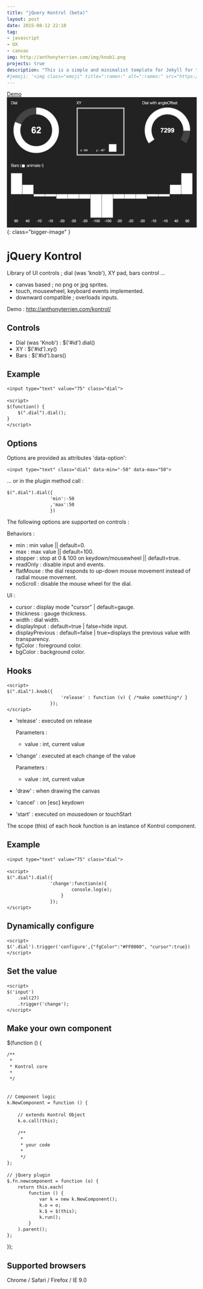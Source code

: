 ```yaml
---
title: "jQuery Kontrol (beta)"
layout: post
date: 2015-08-12 22:10
tag:
- javascript
- UX
- canvas
img: http://anthonyterrien.com/img/knob1.png
projects: true
description: "This is a simple and minimalist template for Jekyll for those who likes to eat noodles."
#jemoji: '<img class="emoji" title=":ramen:" alt=":ramen:" src="https://assets.github.com/images/icons/emoji/unicode/1f35c.png" height="20" width="20" align="absmiddle">'
---
```

[Demo](/demo/kontrol/)
![Screenshot](/assets/images/kontrol.png){: class="bigger-image" }

jQuery Kontrol
=============

Library of UI controls ; dial (was 'knob'), XY pad, bars control ...

- canvas based ; no png or jpg sprites.
- touch, mousewheel, keyboard events implemented.
- downward compatible ; overloads inputs.

Demo : http://anthonyterrien.com/kontrol/

Controls
-------

- Dial (was 'Knob') : $('#id').dial()
- XY                : $('#id').xy()
- Bars              : $('#id').bars()

Example
-------

    <input type="text" value="75" class="dial">

    <script>
    $(function() {
        $(".dial").dial();
    }
    </script>

Options
-------

Options are provided as attributes 'data-option':

    <input type="text" class="dial" data-min="-50" data-max="50">

... or in the plugin method call :

    $(".dial").dial({
                    'min':-50
                    ,'max':50
                    })

The following options are supported on controls :

Behaviors :
* min : min value || default=0.
* max : max value || default=100.
* stopper : stop at 0 & 100 on keydown/mousewheel || default=true.
* readOnly : disable input and events.
* flatMouse : the dial responds to up-down mouse movement instead of radial mouse movement.
* noScroll : disable the mouse wheel for the dial.

UI :
* cursor : display mode "cursor" | default=gauge.
* thickness : gauge thickness.
* width : dial width.
* displayInput : default=true | false=hide input.
* displayPrevious : default=false | true=displays the previous value with transparency.
* fgColor : foreground color.
* bgColor : background color.

Hooks
-------

    <script>
    $(".dial").knob({
                        'release' : function (v) { /*make something*/ }
                    });
    </script>

* 'release' : executed on release

    Parameters :
    + value : int, current value

* 'change' : executed at each change of the value

    Parameters :
    + value : int, current value

* 'draw' : when drawing the canvas

* 'cancel' : on [esc] keydown

* 'start' : executed on mousedown or touchStart

The scope (this) of each hook function is an instance of Kontrol component.


Example
-------

    <input type="text" value="75" class="dial">

    <script>
    $(".dial").dial({
                    'change':function(e){
                            console.log(e);
                        }
                    });
    </script>


Dynamically configure
-------

    <script>
    $('.dial').trigger('configure',{"fgColor":"#FF0000", "cursor":true})
    </script>

Set the value
-------

    <script>
    $('input')
        .val(27)
        .trigger('change');
    </script>

Make your own component
-------

$(function () {

    /**
     *
     * Kontrol core
     *
     */


    // Component logic
    k.NewComponent = function () {

        // extends Kontrol Object
        k.o.call(this);

        /**
         *
         * your code
         *
         */
    };

    // jQuery plugin
    $.fn.newcomponent = function (o) {
        return this.each(
            function () {
                var k = new k.NewComponent();
                k.o = o;
                k.$ = $(this);
                k.run();
            }
        ).parent();
    };

});


Supported browsers
-------

Chrome / Safari / Firefox / IE 9.0